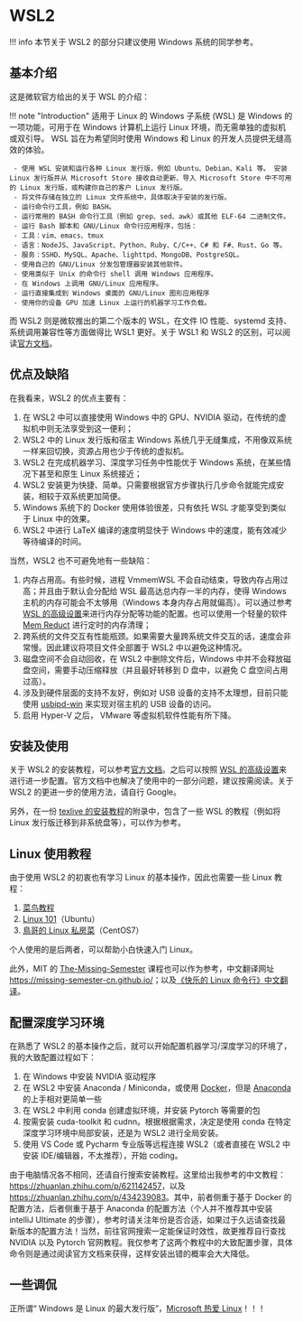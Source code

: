 # WSL2

!!! info
     本节关于 WSL2 的部分只建议使用 Windows 系统的同学参考。

## 基本介绍

这是微软官方给出的关于 WSL 的介绍：

!!! note "Introduction"
     适用于 Linux 的 Windows 子系统 (WSL) 是 Windows 的一项功能，可用于在 Windows 计算机上运行 Linux 环境，而无需单独的虚拟机或双引导。 WSL 旨在为希望同时使用 Windows 和 Linux 的开发人员提供无缝高效的体验。

     - 使用 WSL 安装和运行各种 Linux 发行版，例如 Ubuntu、Debian、Kali 等。 安装 Linux 发行版并从 Microsoft Store 接收自动更新、导入 Microsoft Store 中不可用的 Linux 发行版，或构建你自己的客户 Linux 发行版。
     - 将文件存储在独立的 Linux 文件系统中，具体取决于安装的发行版。
     - 运行命令行工具，例如 BASH。
     - 运行常用的 BASH 命令行工具（例如 grep、sed、awk）或其他 ELF-64 二进制文件。
     - 运行 Bash 脚本和 GNU/Linux 命令行应用程序，包括：
     - 工具：vim、emacs、tmux
     - 语言：NodeJS、JavaScript、Python、Ruby、C/C++、C# 和 F#、Rust、Go 等。
     - 服务：SSHD、MySQL、Apache、lighttpd、MongoDB、PostgreSQL。
     - 使用自己的 GNU/Linux 分发包管理器安装其他软件。
     - 使用类似于 Unix 的命令行 shell 调用 Windows 应用程序。
     - 在 Windows 上调用 GNU/Linux 应用程序。
     - 运行直接集成到 Windows 桌面的 GNU/Linux 图形应用程序
     - 使用你的设备 GPU 加速 Linux 上运行的机器学习工作负载。

而 WSL2 则是微软推出的第二个版本的 WSL，在文件 IO 性能、systemd 支持、系统调用兼容性等方面做得比 WSL1 更好。关于 WSL1 和 WSL2 的区别，可以阅读[官方文档](https://learn.microsoft.com/zh-cn/windows/wsl/compare-versions)。

## 优点及缺陷

在我看来，WSL2 的优点主要有：

1. 在 WSL2 中可以直接使用 Windows 中的 GPU、NVIDIA 驱动，在传统的虚拟机中则无法享受到这一便利；
2. WSL2 中的 Linux 发行版和宿主 Windows 系统几乎无缝集成，不用像双系统一样来回切换，资源占用也少于传统的虚拟机。
3. WSL2 在完成机器学习、深度学习任务中性能优于 Windows 系统，在某些情况下甚至和原生 Linux 系统接近；
4. WSL2 安装更为快捷、简单。只需要根据官方步骤执行几步命令就能完成安装，相较于双系统更加简便。
5. Windows 系统下的 Docker 使用体验很差，只有依托 WSL 才能享受到类似于 Linux 中的效果。
6. WSL2 中进行 LaTeX 编译的速度明显快于 Windows 中的速度，能有效减少等待编译的时间。

当然，WSL2 也不可避免地有一些缺陷：

1. 内存占用高。有些时候，进程 VmmemWSL 不会自动结束，导致内存占用过高；并且由于默认会分配给 WSL 最高达总内存一半的内存，使得 Windows 主机的内存可能会不太够用（Windows 本身内存占用就偏高）。可以通过参考 [WSL 的高级设置](https://learn.microsoft.com/en-us/windows/wsl/wsl-config)来进行内存分配等功能的配置。也可以使用一个轻量的软件 [Mem Reduct](https://github.com/henrypp/memreduct) 进行定时的内存清理；
2. 跨系统的文件交互有性能瓶颈。如果需要大量跨系统文件交互的话，速度会非常慢。因此建议将项目文件全部置于 WSL2 中以避免这种情况。
3. 磁盘空间不会自动回收，在 WSL2 中删除文件后，Windows 中并不会释放磁盘空间，需要手动压缩释放（并且最好转移到 D 盘中，以避免 C 盘空间占用过高）。
4. 涉及到硬件层面的支持不友好，例如对 USB 设备的支持不太理想，目前只能使用 [usbipd-win](https://github.com/dorssel/usbipd-win) 来实现对宿主机的 USB 设备的访问。
5. 启用 Hyper-V 之后， VMware 等虚拟机软件性能有所下降。

## 安装及使用

关于 WSL2 的安装教程，可以参考[官方文档](https://learn.microsoft.com/en-us/windows/wsl/install)。之后可以按照 [WSL 的高级设置](https://learn.microsoft.com/en-us/windows/wsl/wsl-config)来进行进一步配置。官方文档中也解决了使用中的一部分问题，建议按需阅读。关于 WSL2 的更进一步的使用方法，请自行 Google。

另外，在一份 [texlive 的安装教程](https://tug.ctan.org/info/install-latex-guide-zh-cn/install-latex-guide-zh-cn.pdf)的附录中，包含了一些 WSL 的教程（例如将 Linux 发行版迁移到非系统盘等），可以作为参考。

## Linux 使用教程

由于使用 WSL2 的初衷也有学习 Linux 的基本操作，因此也需要一些 Linux 教程：

1. [菜鸟教程](https://www.runoob.com/linux/linux-tutorial.html)
2. [Linux 101](https://101.lug.ustc.edu.cn/)（Ubuntu）
3. [鳥哥的 Linux 私房菜](https://linux.vbird.org/)（CentOS7）

个人使用的是后两者，可以帮助小白快速入门 Linux。

此外，MIT 的 [The-Missing-Semester](https://missing.csail.mit.edu/2020/) 课程也可以作为参考，中文翻译网址 <https://missing-semester-cn.github.io/>；以及[《快乐的 Linux 命令行》中文翻译](https://billie66.github.io/TLCL/)。

## 配置深度学习环境

在熟悉了 WSL2 的基本操作之后，就可以开始配置机器学习/深度学习的环境了，我的大致配置过程如下：

1. 在 Windows 中安装 NVIDIA 驱动程序
2. 在 WSL2 中安装 Anaconda / Miniconda，或使用 [Docker](./Docker.md)，但是 [Anaconda](./Anaconda.md) 的上手相对更简单一些
3. 在 WSL2 中利用 conda 创建虚拟环境，并安装 Pytorch 等需要的包
4. 按需安装 cuda-toolkit 和 cudnn。根据根据需求，决定是使用 conda 在特定深度学习环境中局部安装，还是为 WSL2 进行全局安装。
5. 使用 VS Code 或 Pycharm 专业版等远程连接 WSL2（或者直接在 WSL2 中安装 IDE/编辑器，不太推荐），开始 coding。

由于电脑情况各不相同，还请自行搜索安装教程。这里给出我参考的中文教程：<https://zhuanlan.zhihu.com/p/621142457>，以及 <https://zhuanlan.zhihu.com/p/434239083>。其中，前者侧重于基于 Docker 的配置方法，后者侧重于基于 Anaconda 的配置方法（个人并不推荐其中安装 intelliJ Ultimate 的步骤），参考时请关注年份是否合适，如果过于久远请查找最新版本的配置方法！当然，前往官网搜索一定能保证时效性，故更推荐自行查找 NVIDIA 以及 Pytorch 官网教程。我仅参考了这两个教程中的大致配置步骤，具体命令则是通过阅读官方文档来获得，这样安装出错的概率会大大降低。

## 一些调侃

正所谓“ Windows 是 Linux 的最大发行版”，[Microsoft 热爱 Linux](https://learn.microsoft.com/zh-cn/windows/wsl/about#microsoft-loves-linux)！！！
